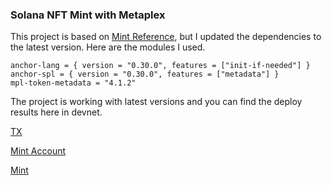 ### Solana NFT Mint with Metaplex

This project is based on [Mint Reference](https://hackernoon.com/how-to-mint-solana-nft-using-anchor-and-metaplex), but I updated the dependencies to the latest version.
Here are the modules I used.

```
anchor-lang = { version = "0.30.0", features = ["init-if-needed"] }
anchor-spl = { version = "0.30.0", features = ["metadata"] }
mpl-token-metadata = "4.1.2"
```

The project is working with latest versions and you can find the deploy results here in devnet.

[TX](https://explorer.solana.com/tx/4RNbr3GWt3gx5hTd3uACnejiaVC3zNkXowLjQoqtTKAwaLjQiKeGXjBSJTRLeX632QBhmgvDpfyoikzQ3heMRtb3?cluster=devnet)

[Mint Account](https://explorer.solana.com/address/CwUYGhu2brUo69scPaCiL4MDV8tPSCaaBm1pbHG2H4XD?cluster=devnet)

[Mint](https://explorer.solana.com/address/DTtVGR7C4ErbhsXcMGix9HE4pyjTjwYuWcut3HCfX61r?cluster=devnet)